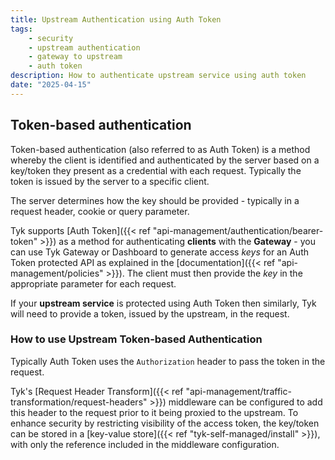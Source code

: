 ```yaml
---
title: Upstream Authentication using Auth Token
tags:
    - security
    - upstream authentication
    - gateway to upstream
    - auth token
description: How to authenticate upstream service using auth token
date: "2025-04-15"
---
```


## Token-based authentication

Token-based authentication (also referred to as Auth Token) is a method whereby the client is identified and authenticated by the server based on a key/token they present as a credential with each request. Typically the token is issued by the server to a specific client.

The server determines how the key should be provided - typically in a request header, cookie or query parameter.

Tyk supports [Auth Token]({{< ref "api-management/authentication/bearer-token" >}}) as a method for authenticating **clients** with the **Gateway** - you can use Tyk Gateway or Dashboard to generate access *keys* for an Auth Token protected API as explained in the [documentation]({{< ref "api-management/policies" >}}). The client must then provide the *key* in the appropriate parameter for each request.

If your **upstream service** is protected using Auth Token then similarly, Tyk will need to provide a token, issued by the upstream, in the request.

### How to use Upstream Token-based Authentication
Typically Auth Token uses the `Authorization` header to pass the token in the request.

Tyk's [Request Header Transform]({{< ref "api-management/traffic-transformation/request-headers" >}}) middleware can be configured to add this header to the request prior to it being proxied to the upstream. To enhance security by restricting visibility of the access token, the key/token can be stored in a [key-value store]({{< ref "tyk-self-managed/install" >}}), with only the reference included in the middleware configuration.



